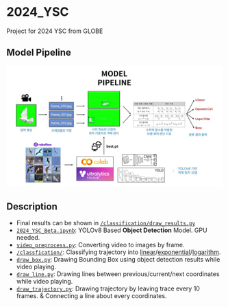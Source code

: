 # 2024_YSC
Project for 2024 YSC from GLOBE

Model Pipeline
-
![pipeline.jpg](assets/model_pipeline.jpg)

Description
-
- Final results can be shown in [`/classification/draw_results.py`](classification/draw_results.py)
- [`2024_YSC_Beta.ipynb`](2024_YSC_Beta.ipynb): YOLOv8 Based **Object Detection** Model. GPU needed.
- [`video_preprocess.py`](video_preprocess.py): Converting video to images by frame.
- [`/classfication/`](classification): Classifying trajectory into [linear](classification/linear.py)/[exponential](classification/exp.py)/[logarithm](classification/log.py).
- [`draw_box.py`](draw_box.py): Drawing Bounding Box using object detection results while video playing.
- [`draw_line.py`](draw_line.py): Drawing lines between previous/current/next coordinates while video playing.
- [`draw_trajectory.py`](draw_trajectory.py): Drawing trajectory by leaving trace every 10 frames. & Connecting a line about every coordinates.